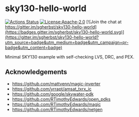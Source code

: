 # sky130-hello-world
[![Actions Status](https://github.com/sgherbst/sky130-hello-world/workflows/Regression/badge.svg)](https://github.com/sgherbst/sky130-hello-world/actions)
[![License:Apache-2.0](https://img.shields.io/badge/License-Apache%202.0-blue.svg)](https://opensource.org/licenses/Apache-2.0) [![Join the chat at https://gitter.im/sgherbst/sky130-hello-world](https://badges.gitter.im/sgherbst/sky130-hello-world.svg)](https://gitter.im/sgherbst/sky130-hello-world?utm_source=badge&utm_medium=badge&utm_campaign=pr-badge&utm_content=badge)

Minimal SKY130 example with self-checking LVS, DRC, and PEX.

## Acknowledgements
* https://github.com/mattvenn/magic-inverter
* https://github.com/yrrapt/amsat_txrx_ic
* https://github.com/google/skywater-pdk
* https://github.com/RTimothyEdwards/open_pdks
* https://github.com/RTimothyEdwards/magic
* https://github.com/RTimothyEdwards/netgen
